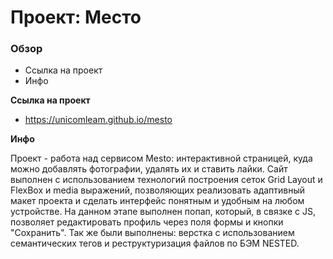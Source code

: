 # Проект: Место

### Обзор

* Ссылка на проект
* Инфо

**Ссылка на проект**

* https://unicomleam.github.io/mesto

**Инфо**

Проект - работа над сервисом Mesto: интерактивной страницей, куда можно добавлять фотографии, удалять их и ставить лайки.
Сайт выполнен с использованием технологий построения сеток Grid Layout и FlexBox и media выражений, позволяющих реализовать 
адаптивный макет проекта и сделать интерфейс понятным и удобным на любом устройстве.
На данном этапе выполнен попап, который, в связке с JS, позволяет редактировать профиль через поля формы и кнопки "Сохранить".
Так же были выполнены: верстка с использованием семантических тегов и реструктуризация файлов по БЭМ NESTED.
